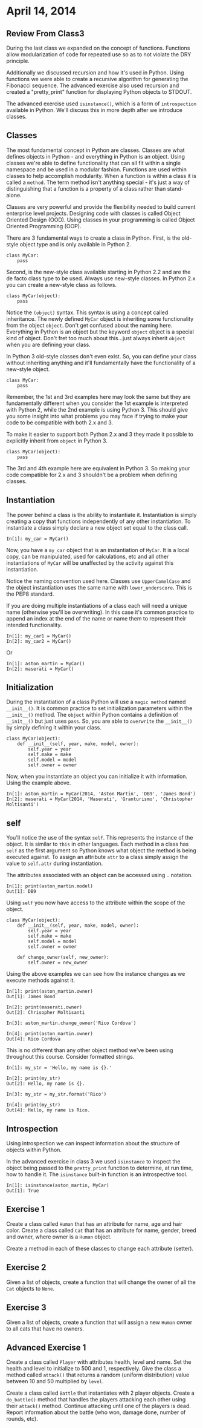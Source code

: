 April 14, 2014
==============

Review From Class3
-----------------

During the last class we expanded on the concept of functions.  Functions allow modularization of code for repeated use so as to not violate the DRY principle.

Additionally we discussed recursion and how it's used in Python.  Using functions we were able to create a recursive algorithm for generating the Fibonacci sequence.  The advanced exercise also used recursion and created a "pretty_print" function for displaying Python objects to STDOUT.

The advanced exercise used ``isinstance()``, which is a form of ``introspection`` available in Python.  We'll discuss this in more depth after we introduce classes.

Classes
-----------------

The most fundamental concept in Python are classes.  Classes are what defines objects in Python - and everything in Python is an object.  Using classes we're able to define functionality that can all fit within a single namespace and be used in a modular fashion.  Functions are used within classes to help accomplish modularity.  When a function is within a class it is called a ``method``.  The term method isn't anything special - it's just a way of distinguishing that a function is a property of a class rather than stand-alone.

Classes are very powerful and provide the flexibility needed to build current enterprise level projects.  Designing code with classes is called Object Oriented Design (OOD).  Using classes in your programming is called Object Oriented Programming (OOP).

There are 3 fundamental ways to create a class in Python.  First, is the old-style object type and is only available in Python 2.

    class MyCar:
        pass

Second, is the new-style class available starting in Python 2.2 and are the de facto class type to be used.  Always use new-style classes.  In Python 2.x you can create a new-style class as follows.

    class MyCar(object):
        pass

Notice the ``(object)`` syntax.  This syntax is using a concept called inheritance.  The newly defined ``MyCar`` object is inheriting some functionality from the object ``object``.  Don't get confused about the naming here.  Everything in Python is an object but the keyword ``object`` object is a special kind of object.  Don't fret too much about this...just always inherit ``object`` when you are defining your class.

In Python 3 old-style classes don't even exist.  So, you can define your class without inheriting anything and it'll fundamentally have the functionality of a new-style object.

    class MyCar:
        pass

Remember, the 1st and 3rd examples here may look the same but they are fundamentally different when you consider the 1st example is interpreted with Python 2, while the 2nd example is using Python 3.  This should give you some insight into what problems you may face if trying to make your code to be compatible with both 2.x and 3.

To make it easier to support both Python 2.x and 3 they made it possible to explicitly inherit from ``object`` in Python 3.

    class MyCar(object):
        pass

The 3rd and 4th example here are equivalent in Python 3.  So making your code compatible for 2.x and 3 shouldn't be a problem when defining classes.

Instantiation
-----------------

The power behind a class is the ability to instantiate it.  Instantiation is simply creating a copy that functions independently of any other instantiation.  To instantiate a class simply declare a new object set equal to the class call.

    In[1]: my_car = MyCar()

Now, you have a ``my_car`` object that is an instantiation of ``MyCar``.  It is a local copy, can be manipulated, used for calculations, etc and all other instantiations of ``MyCar`` will be unaffected by the activity against this instantiation.

Notice the naming convention used here.  Classes use ``UpperCamelCase`` and the object instantiation uses the same name with ``lower_underscore``.  This is the PEP8 standard.

If you are doing multiple instantiations of a class each will need a unique name (otherwise you'll be overwriting).  In this case it's common practice to append an index at the end of the name or name them to represent their intended functionality.

    In[1]: my_car1 = MyCar()
    In[2]: my_car2 = MyCar()

Or

    In[1]: aston_martin = MyCar()
    In[2]: maserati = MyCar()

Initialization
-----------------

During the instantiation of a class Python will use a ``magic method`` named ``__init__()``.  It is common practice to set initialization parameters within the ``__init__()`` method.  The ``object`` within Python contains a definition of ``__init__()`` but just uses ``pass``.  So, you are able to ``overwrite`` the ``__init__()`` by simply defining it within your class.

    class MyCar(object):
        def __init__(self, year, make, model, owner):
            self.year = year
            self.make = make
            self.model = model
            self.owner = owner

Now, when you instantiate an object you can initialize it with information.  Using the example above.

    In[1]: aston_martin = MyCar(2014, 'Aston Martin', 'DB9', 'James Bond')
    In[2]: maserati = MyCar(2014, 'Maserati', 'Granturismo', 'Christopher Moltisanti')

self
-----------------

You'll notice the use of the syntax ``self``.  This represents the instance of the object.  It is similar to ``this`` in other languages.  Each method in a class has ``self`` as the first argument so Python knows what object the method is being executed against.  To assign an attribute ``attr`` to a class simply assign the value to ``self.attr`` during instantiation.

The attributes associated with an object can be accessed using ``.`` notation.

    In[1]: print(aston_martin.model)
    Out[1]: DB9

Using ``self`` you now have access to the attribute within the scope of the object.

    class MyCar(object):
        def __init__(self, year, make, model, owner):
            self.year = year
            self.make = make
            self.model = model
            self.owner = owner

        def change_owner(self, new_owner):
            self.owner = new_owner

Using the above examples we can see how the instance changes as we execute methods against it.

    In[1]: print(aston_martin.owner)
    Out[1]: James Bond

    In[2]: print(maserati.owner)
    Out[2]: Chrisopher Moltisanti

    In[3]: aston_martin.change_owner('Rico Cordova')

    In[4]: print(aston_martin.owner)
    Out[4]: Rico Cordova

This is no different than any other object method we've been using throughout this course.  Consider formatted strings.

    In[1]: my_str = 'Hello, my name is {}.'

    In[2]: print(my_str)
    Out[2]: Hello, my name is {}.

    In[3]: my_str = my_str.format('Rico')

    In[4]: print(my_str)
    Out[4]: Hello, my name is Rico.


Introspection
-----------------

Using introspection we can inspect information about the structure of objects within Python.

In the advanced exercise in class 3 we used ``isinstance`` to inspect the object being passed to the ``pretty_print`` function to determine, at run time, how to handle it.  The ``isinstance`` built-in function is an introspective tool.

    In[1]: isinstance(aston_martin, MyCar)
    Out[1]: True

Exercise 1
-----------------

Create a class called ``Human`` that has an attribute for name, age and hair color.  Create a class called ``Cat`` that has an attribute for name, gender, breed and owner, where owner is a ``Human`` object.

Create a method in each of these classes to change each attribute (setter).

Exercise 2
-----------------

Given a list of objects, create a function that will change the owner of all the ``Cat`` objects to ``None``.

Exercise 3
-----------------

Given a list of objects, create a function that will assign a new ``Human`` owner to all cats that have no owners.

Advanced Exercise 1
-----------------

Create a class called ``Player`` with attributes health, level and name.  Set the health and level to initialize to 500 and 1, respectively.  Give the class a method called ``attack()`` that returns a random (uniform distribution) value between 10 and 50 multiplied by ``level``.

Create a class called ``Battle`` that instantiates with 2 player objects.  Create a ``do_battle()`` method that handles the players attacking each other using their ``attack()`` method.  Continue attacking until one of the players is dead.  Report information about the battle (who won, damage done, number of rounds, etc).

